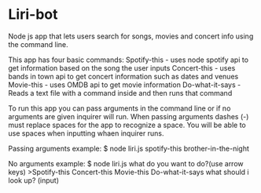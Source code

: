 # Liri-bot
Node js app that lets users search for songs, movies and concert info using the command line.


This app has four basic commands:
    Spotify-this  -  uses node spotify api to get information based on the song the user inputs 
    Concert-this  -  uses bands in town api to get concert information such as dates and venues 
    Movie-this    -  uses OMDB api to get movie information
    Do-what-it-says  - Reads a text file with a command inside and then runs that command
    
To run this app you can pass arguments in the command line or if no arguments are given inquirer will run.
When passing arguments dashes (-) must replace spaces for the app to recognize a space. You will be able 
to use spaces when inputting whaen inquirer runs.

   Passing arguments example: $ node liri.js spotify-this brother-in-the-night
  
   No arguments example: $ node liri.js 
                          what do you want to do?(use arrow keys)
                          >Spotify-this
                          Concert-this
                          Movie-this
                          Do-what-it-says
                         what should i look up? (input) 
                         
                          
    
    
